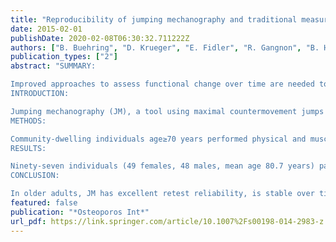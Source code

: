 ```yaml
---
title: "Reproducibility of jumping mechanography and traditional measures of physical and muscle function in older adults"
date: 2015-02-01
publishDate: 2020-02-08T06:30:32.711222Z
authors: ["B. Buehring", "D. Krueger", "E. Fidler", "R. Gangnon", "B. Heiderscheit", "N. Binkley"]
publication_types: ["2"]
abstract: "SUMMARY:

Improved approaches to assess functional change over time are needed to optimally reduce fall/fracture risk; jumping mechanography (JM) may be one such methodology. In this study, JM parameters were more reproducible than traditional functional tests. JM may be better able to demonstrate efficacy of interventions to mitigate sarcopenia.
INTRODUCTION:

Jumping mechanography (JM), a tool using maximal countermovement jumps performed on a force plate, may more reliably assess muscle function than traditional methods. The purpose of this study was to examine JM retest reliability in older adults compared with commonly used muscle and physical function assessments.
METHODS:

Community-dwelling individuals age≥70 years performed physical and muscle function assessments including the short physical performance battery (SPPB), grip strength, and JM on multiple occasions over 3 months. JM parameters included body weight-corrected peak power and jump height. Appendicular lean mass was measured by dual energy x-ray (DXA). Mixed effects linear regression models were used to estimate between- and within-person variability summarized as intra-class correlation coefficients (ICC).
RESULTS:

Ninety-seven individuals (49 females, 48 males, mean age 80.7 years) participated. All testing was well tolerated; no participant sustained injury. Jump power, height, and grip strength were greater (p<0.0001) in men than women. Grip strength, jump power, and height had excellent ICCs (0.95, 0.93, and 0.88, respectively); chair rise, SPPB score, and gait speed had lower ICCs (0.81, 0.77, and 0.76, respectively).
CONCLUSION:

In older adults, JM has excellent retest reliability, is stable over time, and can be performed safely. JM retest reliability was comparable to grip strength and possibly better than SPPB and gait speed. JM is a promising tool for muscle function assessment in older adults. Comparison of this approach with traditional assessment tools in longitudinal interventional studies is needed."
featured: false
publication: "*Osteoporos Int*"
url_pdf: https://link.springer.com/article/10.1007%2Fs00198-014-2983-z
---
```


